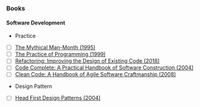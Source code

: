 ### Books  
#### Software Development  
- Practice
- [ ] [The Mythical Man-Month (1995)](https://www.amazon.com/Mythical-Man-Month-Software-Engineering-Anniversary/dp/0201835959/ref=asc_df_0201835959/?tag=hyprod-20&linkCode=df0&hvadid=312091457223&hvpos=1o1&hvnetw=g&hvrand=1635455933306612017&hvpone=&hvptwo=&hvqmt=&hvdev=c&hvdvcmdl=&hvlocint=&hvlocphy=9007779&hvtargid=pla-434012227386&psc=1&tag=&ref=&adgrpid=62820903995&hvpone=&hvptwo=&hvadid=312091457223&hvpos=1o1&hvnetw=g&hvrand=1635455933306612017&hvqmt=&hvdev=c&hvdvcmdl=&hvlocint=&hvlocphy=9007779&hvtargid=pla-434012227386)
- [ ] [The Practice of Programming (1999)](https://www.amazon.com/Practice-Programming-Addison-Wesley-Professional-Computing/dp/020161586X)
- [ ] [Refactoring: Improving the Design of Existing Code (2018)](https://www.amazon.com/Refactoring-Improving-Existing-Addison-Wesley-Signature/dp/0134757599/ref=dp_ob_title_bk)
- [ ] [Code Complete: A Practical Handbook of Software Construction (2004)](https://www.amazon.com/Code-Complete-Practical-Handbook-Construction/dp/0735619670/ref=sr_1_2?s=books&ie=UTF8&qid=1546954390&sr=1-2&keywords=code+complete+2)
- [ ] [Clean Code: A Handbook of Agile Software Craftmanship (2008)](https://www.amazon.com/Clean-Code-Handbook-Software-Craftsmanship/dp/0132350882/ref=sr_1_3?s=books&ie=UTF8&qid=1546954572&sr=1-3&keywords=clean+code)  
- Design Pattern
- [ ] [Head First Design Patterns (2004)](https://www.amazon.com/Head-First-Design-Patterns-Brain-Friendly/dp/0596007124/ref=sr_1_1?s=books&ie=UTF8&qid=1546954880&sr=1-1&keywords=head+first+design+patterns) 
